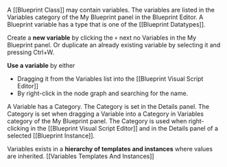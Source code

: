 A [[Blueprint Class]] may contain variables.
The variables are listed in the Variables category of the My Blueprint panel in the Blueprint Editor.
A Blueprint variable has a type that is one of the [[Blueprint Datatypes]].

Create a **new variable** by clicking the `+` next no Variables in the My Blueprint panel.
Or duplicate an already existing variable by selecting it and pressing Ctrl+W.

**Use a variable** by either
- Dragging it from the Variables list into the [[Blueprint Visual Script Editor]]
- By right-click in the node graph and searching for the name.

A Variable has a Category.
The Category is set in the Details panel.
The Category is set when dragging a Variable into a Category in Variables category of the My Blueprint panel.
The Category is used when right-clicking in the [[Blueprint Visual Script Editor]] and in the Details panel of a selected [[Blueprint Instance]].

Variables exists in a **hierarchy of templates and instances** where values are inherited.
[[Variables Templates And Instances]]

